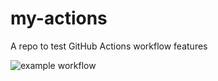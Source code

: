 # my-actions
A repo to test GitHub Actions workflow features

![example workflow](https://github.com/github/docs/actions/workflows/deploy.yml/badge.svg)